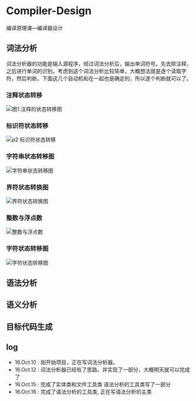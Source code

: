 # Compiler-Design
编译原理课—编译器设计

## 词法分析
词法分析器的功能是输入源程序，经过词法分析后，输出单词符号。先去除注释，之后进行单词的识别。考虑到这个词法分析比较简单，大概想法就是逐个读取字符，然后判断。下面这几个自动机和在一起也是确定的，所以逐个判断就可以了。

### 注释状态转移
![图1.注释的状态转移图](./img/comment.jpg)

### 标识符状态转移
![p2 标识符状态转移](./img/token.jpg)

### 字符串状态转移图
![字符串状态转移图](./img/string.jpg)

### 界符状态转换图
![界符状态转换图](./img/seperate.jpg)

### 整数与浮点数
![整数与浮点数](./img/digit_float.jpg)

### 字符状态转移图
![字符状态转移图](./img/char.jpg)




## 语法分析




## 语义分析

## 目标代码生成

## log
+ 16.Oct.10 : 刚开始项目，正在写词法分析器。
+ 16.Oct.12 : 词法分析器已经有了思路，并实现了一部分，大概明天就可以完成了
+ 16.Oct.15 : 完成了实体类和文件工具类  语法分析的工具类写了一部分
+ 16.Oct.16 : 完成了语法分析的工具类, 正在写语法分析的主类

